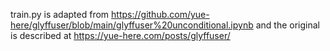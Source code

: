 train.py is adapted from https://github.com/yue-here/glyffuser/blob/main/glyffuser%20unconditional.ipynb and the original is described at https://yue-here.com/posts/glyffuser/
